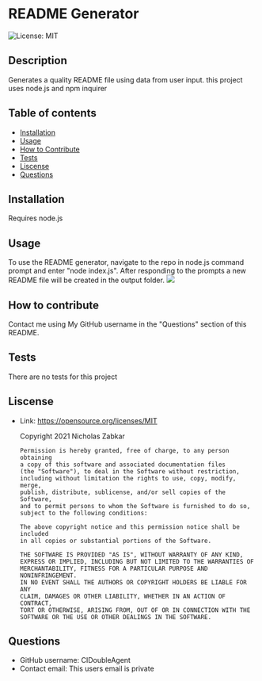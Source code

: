   # README Generator
  ![License: MIT](https://img.shields.io/badge/License-MIT-yellow.svg)
  ## Description
  Generates a quality README file using data from user input. this project uses node.js and npm inquirer
  ## Table of contents
  * [Installation](#installation)
  * [Usage](#usage)
  * [How to Contribute](#how-to-contribute)
  * [Tests](#tests)
  * [Liscense](#liscense)
  * [Questions](#questions)
  ## Installation
  Requires node.js
  ## Usage
  To use the README generator, navigate to the repo in node.js command prompt and enter "node index.js". After responding to the prompts a new README file will be created in the output folder.
  ![](https://github.com/CIDoubleAgent/README-Generator/blob/main/images/Readme%20Generator%20Demo.gif?raw=true)
  ## How to contribute
  Contact me using My GitHub username in the "Questions" section of this README.
  ## Tests
  There are no tests for this project
  ## Liscense
  * Link: https://opensource.org/licenses/MIT  

      Copyright 2021 Nicholas Zabkar

        Permission is hereby granted, free of charge, to any person obtaining 
        a copy of this software and associated documentation files 
        (the "Software"), to deal in the Software without restriction, 
        including without limitation the rights to use, copy, modify, merge, 
        publish, distribute, sublicense, and/or sell copies of the Software, 
        and to permit persons to whom the Software is furnished to do so, 
        subject to the following conditions:

        The above copyright notice and this permission notice shall be included 
        in all copies or substantial portions of the Software.

        THE SOFTWARE IS PROVIDED "AS IS", WITHOUT WARRANTY OF ANY KIND, 
        EXPRESS OR IMPLIED, INCLUDING BUT NOT LIMITED TO THE WARRANTIES OF 
        MERCHANTABILITY, FITNESS FOR A PARTICULAR PURPOSE AND NONINFRINGEMENT. 
        IN NO EVENT SHALL THE AUTHORS OR COPYRIGHT HOLDERS BE LIABLE FOR ANY 
        CLAIM, DAMAGES OR OTHER LIABILITY, WHETHER IN AN ACTION OF CONTRACT, 
        TORT OR OTHERWISE, ARISING FROM, OUT OF OR IN CONNECTION WITH THE 
        SOFTWARE OR THE USE OR OTHER DEALINGS IN THE SOFTWARE.
  ## Questions
  * GitHub username: CIDoubleAgent
  * Contact email: This users email is private
